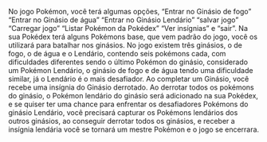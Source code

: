 No jogo Pokémon, você terá algumas opções, “Entrar no Ginásio de fogo” “Entrar no Ginásio de água” “Entrar no Ginásio Lendário” “salvar jogo” “Carregar jogo” “Listar Pokémon da Pokédex” “Ver insígnias” e “sair”. Na sua Pokédex terá alguns Pokémons base, que vem padrão do jogo, você os utilizará para batalhar nos ginásios.  No jogo existem três ginásios, o de fogo, o de água e o Lendário, contendo seis pokémons cada, com dificuldades diferentes sendo o último Pokémon do ginásio, considerado um Pokémon Lendário, o ginásio de fogo e de água tendo uma dificuldade similar, já o Lendário é o mais desafiador. Ao completar um Ginásio, você recebe uma insígnia do Ginásio derrotado.  Ao derrotar todos os pokémons do ginásio, o Pokémon lendário do ginásio será adicionado na sua Pokédex, e se quiser ter uma chance para enfrentar os desafiadores Pokémons do ginásio Lendário, você precisará capturar os Pokémons lendários dos outros ginásios, ao conseguir derrotar todos os ginásios, e receber a insígnia lendária você se tornará um mestre Pokémon e o jogo se encerrara. 
